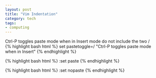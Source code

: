 ```yaml
---
layout: post
title: "Vim Indentation"
category: tech 
tags: 
- computing
---
```


Ctrl-P toggles paste mode when in Insert mode do not include the two /  
{% highlight bash html %}
set pastetoggle=/<C-P/> "Ctrl-P toggles paste mode when in Insert"
{% endhighlight %}

{% highlight bash html %}
:set paste
{% endhighlight %}

{% highlight bash html %}
:set nopaste
{% endhighlight %} 
